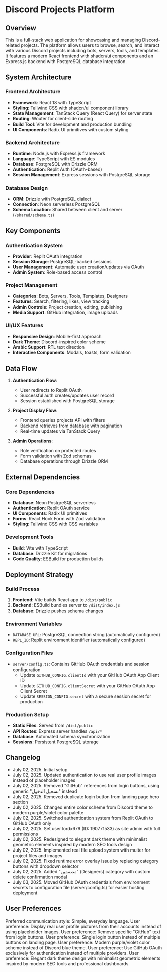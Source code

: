 # Discord Projects Platform

## Overview

This is a full-stack web application for showcasing and managing Discord-related projects. The platform allows users to browse, search, and interact with various Discord projects including bots, servers, tools, and templates. It features a modern React frontend with shadcn/ui components and an Express.js backend with PostgreSQL database integration.

## System Architecture

### Frontend Architecture
- **Framework**: React 18 with TypeScript
- **Styling**: Tailwind CSS with shadcn/ui component library
- **State Management**: TanStack Query (React Query) for server state
- **Routing**: Wouter for client-side routing
- **Build Tool**: Vite for development and production bundling
- **UI Components**: Radix UI primitives with custom styling

### Backend Architecture
- **Runtime**: Node.js with Express.js framework
- **Language**: TypeScript with ES modules
- **Database**: PostgreSQL with Drizzle ORM
- **Authentication**: Replit Auth (OAuth-based)
- **Session Management**: Express sessions with PostgreSQL storage

### Database Design
- **ORM**: Drizzle with PostgreSQL dialect
- **Connection**: Neon serverless PostgreSQL
- **Schema Location**: Shared between client and server (`/shared/schema.ts`)

## Key Components

### Authentication System
- **Provider**: Replit OAuth integration
- **Session Storage**: PostgreSQL-backed sessions
- **User Management**: Automatic user creation/updates via OAuth
- **Admin System**: Role-based access control

### Project Management
- **Categories**: Bots, Servers, Tools, Templates, Designers
- **Features**: Search, filtering, likes, view tracking
- **Admin Controls**: Project creation, editing, publishing
- **Media Support**: GitHub integration, image uploads

### UI/UX Features
- **Responsive Design**: Mobile-first approach
- **Dark Theme**: Discord-inspired color scheme
- **Arabic Support**: RTL text direction
- **Interactive Components**: Modals, toasts, form validation

## Data Flow

1. **Authentication Flow**:
   - User redirects to Replit OAuth
   - Successful auth creates/updates user record
   - Session established with PostgreSQL storage

2. **Project Display Flow**:
   - Frontend queries projects API with filters
   - Backend retrieves from database with pagination
   - Real-time updates via TanStack Query

3. **Admin Operations**:
   - Role verification on protected routes
   - Form validation with Zod schemas
   - Database operations through Drizzle ORM

## External Dependencies

### Core Dependencies
- **Database**: Neon PostgreSQL serverless
- **Authentication**: Replit OAuth service
- **UI Components**: Radix UI primitives
- **Forms**: React Hook Form with Zod validation
- **Styling**: Tailwind CSS with CSS variables

### Development Tools
- **Build**: Vite with TypeScript
- **Database**: Drizzle Kit for migrations
- **Code Quality**: ESBuild for production builds

## Deployment Strategy

### Build Process
1. **Frontend**: Vite builds React app to `/dist/public`
2. **Backend**: ESBuild bundles server to `/dist/index.js`
3. **Database**: Drizzle pushes schema changes

### Environment Variables
- `DATABASE_URL`: PostgreSQL connection string (automatically configured)
- `REPL_ID`: Replit environment identifier (automatically configured)

### Configuration Files
- `server/config.ts`: Contains GitHub OAuth credentials and session configuration
  - Update `GITHUB_CONFIG.clientId` with your GitHub OAuth App Client ID
  - Update `GITHUB_CONFIG.clientSecret` with your GitHub OAuth App Client Secret
  - Update `SESSION_CONFIG.secret` with a secure session secret for production

### Production Setup
- **Static Files**: Served from `/dist/public`
- **API Routes**: Express server handles `/api/*`
- **Database**: Automated schema synchronization
- **Sessions**: Persistent PostgreSQL storage

## Changelog
- July 02, 2025. Initial setup
- July 02, 2025. Updated authentication to use real user profile images instead of placeholder images
- July 02, 2025. Removed "GitHub" references from login buttons, using generic "تسجيل الدخول" instead
- July 02, 2025. Removed duplicate login button from landing page hero section
- July 02, 2025. Changed entire color scheme from Discord theme to modern purple/violet color palette
- July 02, 2025. Switched authentication system from Replit OAuth to GitHub OAuth only
- July 02, 2025. Set user lordx679 (ID: 190771533) as site admin with full permissions
- July 02, 2025. Redesigned to elegant dark theme with minimalist geometric elements inspired by modern SEO tools design
- July 02, 2025. Implemented real file upload system with multer for project files and images
- July 02, 2025. Fixed runtime error overlay issue by replacing category buttons with dropdown selector
- July 02, 2025. Added "مصممين" (Designers) category with custom delete confirmation modal
- July 03, 2025. Moved GitHub OAuth credentials from environment secrets to configuration file (server/config.ts) for easier hosting deployment

## User Preferences

Preferred communication style: Simple, everyday language.
User preference: Display real user profile pictures from their accounts instead of using placeholder images.
User preference: Remove specific "GitHub" text from login buttons.
User preference: Single login button instead of multiple buttons on landing page.
User preference: Modern purple/violet color scheme instead of Discord blue theme.
User preference: Use GitHub OAuth exclusively for authentication instead of multiple providers.
User preference: Elegant dark theme design with minimalist geometric elements inspired by modern SEO tools and professional dashboards.